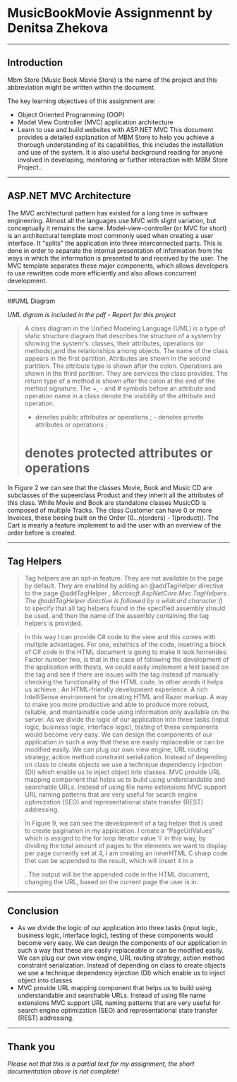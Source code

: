 # MusicBookMovie Assignmennt by Denitsa Zhekova 

----
## Introduction


Mbm Store (Music Book Movie Store) is the name of the project and this abbreviation
might be written within the document. 

The key learning objectives of this assignment are:

- Object Oriented Programming (OOP)
- Model View Controller (MVC) application architecture
- Learn to use and build websites with ASP.NET MVC
This document provides a detailed explanation of MBM Store to help you achieve a
thorough understanding of its capabilities, this includes the installation and use of the
system.
It is also useful background reading for anyone involved in developing, monitoring or
further interaction with MBM Store Project..

----
## ASP.NET MVC Architecture

The MVC architectural pattern has existed for a long time
in software engineering. Almost all the languages use
MVC with slight variation, but conceptually it remains the
same.
Model-view-controller (or MVC for short) is an architectural
template most commonly used when creating a user
interface. It "splits" the application into three interconnected
parts. This is done in order to separate the internal
presentation of information from the ways in which the information is presented to and
received by the user. The MVC template separates these major components, which allows
developers to use rewritten code more efficiently and also allows concurrent development.

----

##UML Diagram


*UML digram is included in the pdf - Report for this project*

>A class diagram in the Unified Modeling Language (UML) is a type of static structure diagram
that describes the structure of a system by showing the system's: classes, their attributes, operations
(or methods),and the relationships among objects. The name of the class appears in the first partition.
Attributes are shown in the second partition. The attribute type is shown after the colon. Operations
are shown in the third partition. They are services the class provides. The return type of a method is
shown after the colon at the end of the method signature. The +, - and # symbols before an attribute
and operation name in a class denote the visibility of the attribute and operation.
>+ denotes public attributes or operations ; - denotes private attributes or operations ;
># denotes protected attributes or operations
In Figure 2 we can see that the classes Movie, Book and Music CD are subclasses of the supeerclass
Product and they inherit all the attributes of this class. While Movie and Book are standalone classes
MusicCD is composed of multiple Tracks. The class Customer can have 0 or more Invoices, these beeing
built on the Order (0...n(orders) - 1(product)). The Cart is mearly a feature implement to aid the user with
an overview of the order before is created.



----
## Tag Helpers
>Tag helpers are an opt-in feature. They are not available to the page by default. They are enabled by
adding an @addTagHelper directive to the page
@addTagHelper *, Microsoft.AspNetCore.Mvc.TagHelpers
The @addTagHelper directive is followed by a wildcard character (*) to specify that all tag helpers found
in the specified assembly should be used, and then the name of the assembly containing the tag
helpers is provided.

>In this way I can provide C# code to the view and this comes with multiple advantages. For one, estethics
of the code, insetring a block of C# code in the HTML document is going to make it look horrendes. Factor
number two, is that in the case of following the development of the application with thests, we could easily
implement a test based on the tag and see if there are issues with the tag instead pf manually checking
the functionality of the HTML code. In other words it helps us achieve :
An HTML-friendly development experience.
A rich IntelliSense environment for creating HTML and Razor markup.
A way to make you more productive and able to produce more robust, reliable, and maintainable
code using information only available on the server.
>As we divide the logic of our application into three tasks (input logic, business logic, interface logic), testing
of these components would become very easy. We can design the components of our application in such
a way that these are easily replaceable or can be modified easily. We can plug our own view engine, URL
routing strategy, action method constraint serialization. Instead of depending on class to create objects we
use a technique dependency injection (DI) which enable us to inject object into classes.
MVC provide URL mapping component that helps us to build using understandable and searchable URLs.
Instead of using file name extensions MVC support URL naming patterns that are very useful for search
engine optimization (SEO) and representational state transfer (REST) addressing.

>In Figure 9, we can see the development of a tag helper that is used to create pagination in my application. I create a “PageUrlValues”
which is assignd to the for loop iterator value 'i' in this way, by dividing the total amount of pages to the elements we want to display per page currently set at 4, I am creating an innerHTML C sharp code thet can be appended to the result, which will insert it in a <div>. The output will be the appended code in the HTML document, changing the URL, based on the current page the user is in.
----
## Conclusion
* As we divide the logic of our application into three tasks (input logic, business logic, interface logic), testing
of these components would become very easy. We can design the components of our application in such
a way that these are easily replaceable or can be modified easily. We can plug our own view engine, URL
routing strategy, action method constraint serialization. Instead of depending on class to create objects we
use a technique dependency injection (DI) which enable us to inject object into classes.
* MVC provide URL mapping component that helps us to build using understandable and searchable URLs.
Instead of using file name extensions MVC support URL naming patterns that are very useful for search
engine optimization (SEO) and representational state transfer (REST) addressing.

----
## Thank you
*Please not that this is a partial text for my assignment, the short documentation above is not complete!*

